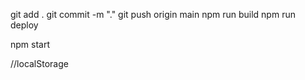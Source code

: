 
git add .
git commit -m "."
git push origin main
npm run build
npm run deploy

npm start

//localStorage



